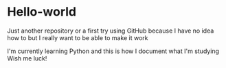 # Hello-world
Just another repository
or a first try using GitHub because I have no idea how to but I really want to be able to make it work

I'm currently learning Python and this is how I document what I'm studying
Wish me luck!
